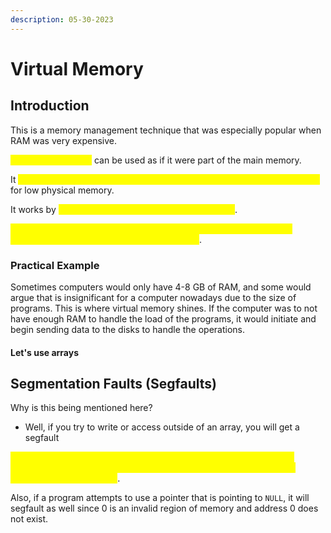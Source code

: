 ```yaml
---
description: 05-30-2023
---
```


# Virtual Memory

## Introduction

This is a memory management technique that was especially popular when RAM was very expensive.&#x20;

<mark style="color:yellow;">Secondary memory</mark> can be used as if it were part of the main memory.

It <mark style="color:yellow;">utilizes both hardware and software to enable a computer to compensate</mark> for low physical memory.

It works by <mark style="color:yellow;">transferring data from RAM to disk storage</mark>.

<mark style="color:yellow;">Mapping chunks of memory to disk files enables a computer to treat secondary memory as if it were main memory</mark>.&#x20;

### Practical Example

Sometimes computers would only have 4-8 GB of RAM, and some would argue that is insignificant for a computer nowadays due to the size of programs. This is where virtual memory shines. If the computer was to not have enough RAM to handle the load of the programs, it would initiate and begin sending data to the disks to handle the operations.&#x20;

#### Let's use arrays



## Segmentation Faults (Segfaults)

Why is this being mentioned here?&#x20;

* Well, if you try to write or access outside of an array, you will get a segfault

<mark style="color:yellow;">These errors can occur when a program attempts to access memory outside of the pre-allocated space/memory for the program. This will always result in a segfault</mark>.

Also, if a program attempts to use a pointer that is pointing to `NULL`, it will segfault as well since 0 is an invalid region of memory and address 0 does not exist.&#x20;
